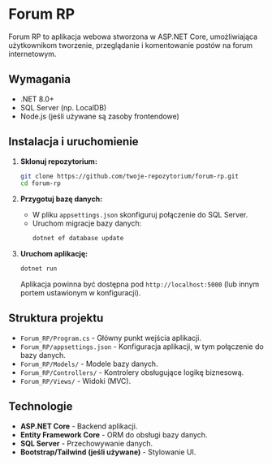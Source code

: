 # Forum RP

Forum RP to aplikacja webowa stworzona w ASP.NET Core, umożliwiająca użytkownikom tworzenie, przeglądanie i komentowanie postów na forum internetowym.

## Wymagania

- .NET 8.0+
- SQL Server (np. LocalDB)
- Node.js (jeśli używane są zasoby frontendowe)

## Instalacja i uruchomienie

1. **Sklonuj repozytorium:**
   ```sh
   git clone https://github.com/twoje-repozytorium/forum-rp.git
   cd forum-rp
   ```

2. **Przygotuj bazę danych:**
   - W pliku `appsettings.json` skonfiguruj połączenie do SQL Server.
   - Uruchom migracje bazy danych:
     ```sh
     dotnet ef database update
     ```

3. **Uruchom aplikację:**
   ```sh
   dotnet run
   ```
   Aplikacja powinna być dostępna pod `http://localhost:5000` (lub innym portem ustawionym w konfiguracji).

## Struktura projektu

- `Forum_RP/Program.cs` - Główny punkt wejścia aplikacji.
- `Forum_RP/appsettings.json` - Konfiguracja aplikacji, w tym połączenie do bazy danych.
- `Forum_RP/Models/` - Modele bazy danych.
- `Forum_RP/Controllers/` - Kontrolery obsługujące logikę biznesową.
- `Forum_RP/Views/` - Widoki (MVC).

## Technologie

- **ASP.NET Core** - Backend aplikacji.
- **Entity Framework Core** - ORM do obsługi bazy danych.
- **SQL Server** - Przechowywanie danych.
- **Bootstrap/Tailwind (jeśli używane)** - Stylowanie UI.
